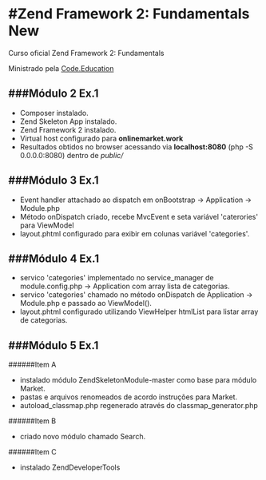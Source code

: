 #Zend Framework 2: Fundamentals New
=======================

Curso oficial Zend Framework 2: Fundamentals

Ministrado pela [Code.Education]

[Code.Education]: http://sites.code.education/home-code/


###Módulo 2 Ex.1
------------
- Composer instalado.
- Zend Skeleton App instalado.
- Zend Framework 2 instalado.
- Virtual host configurado para **onlinemarket.work**
- Resultados obtidos no browser acessando via **localhost:8080** (php -S 0.0.0.0:8080) dentro de _public/_

###Módulo 3 Ex.1
------------
- Event handler attachado ao dispatch em onBootstrap -> Application -> Module.php
- Método onDispatch criado, recebe MvcEvent e seta variável 'caterories' para ViewModel
- layout.phtml configurado para exibir em colunas variável 'categories'.

###Módulo 4 Ex.1
------------
- servico 'categories' implementado no service_manager de module.config.php -> Application com array lista de categorias.
- servico 'categories' chamado no método onDispatch de Application -> Module.php e passado ao ViewModel().
- layout.phtml configurado utilizando ViewHelper htmlList para listar array de categorias.

###Módulo 5 Ex.1
------------
######Item A
- instalado módulo ZendSkeletonModule-master como base para módulo Market.
- pastas e arquivos renomeados de acordo instruções para Market.
- autoload_classmap.php regenerado através do classmap_generator.php

######Item B
- criado novo módulo chamado Search.

######Item C
- instalado ZendDeveloperTools
